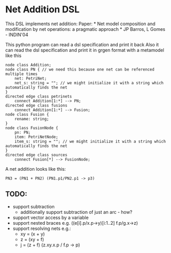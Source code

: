 # Net Addition DSL

This DSL implements net addition:
Paper:
	* Net model composition and modification by net operations: a pragmatic approach
		* JP Barros, L Gomes - INDIN'04

This python program can read a dsl specification and print it back
Also it can read the dsl specification and print it in grgen format with a metamodel like this

```
node class Addition;
node class PN { // we need this because one net can be referenced multiple times
	net: PetriNet;
	net_s: string = ""; // we might initialize it with a string which automatically finds the net
}
directed edge class petrinets
	connect Addition[1:*] --> PN;
directed edge class fusions
	connect Addition[1:*] --> Fusion;
node class Fusion {
	rename: string;
}
node class FusionNode {
	pn: PN;
	item: PetriNetNode;
	item_s: string = ""; // we might initialize it with a string which automatically finds the net
}
directed edge class sources
	connect Fusion[*] --> FusionNode;
```

A net addition looks like this:

``` PN3 = (PN1 + PN2) (PN1.p1/PN2.p1 -> p3) ```


## TODO:

* support subtraction
	* additionally support subtraction of just an arc - how?
* support vector access by a variable
* support nested braces e.g. ((e[i].p/x.p->y)[i:1..2] f.p/g.x->z)
* support resolving nets e.g.:
	* xy = (x + y)
	* z = (xy + f)
	* j = (z + f) (z.xy.x.p / f.p -> p)
